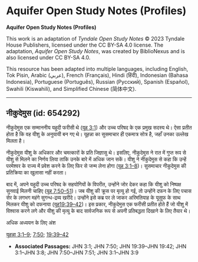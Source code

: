 # Aquifer Open Study Notes (Profiles)

**Aquifer Open Study Notes (Profiles)**

This work is an adaptation of *Tyndale Open Study Notes* © 2023 Tyndale House Publishers, licensed under the CC BY\-SA 4\.0 license. The adaptation, *Aquifer Open Study Notes*, was created by BiblioNexus and is also licensed under CC BY\-SA 4\.0\.

This resource has been adapted into multiple languages, including English, Tok Pisin, Arabic (عربي), French (Français), Hindi (हिंदी), Indonesian (Bahasa Indonesia), Portuguese (Português), Russian (Русский), Spanish (Español), Swahili (Kiswahili), and Simplified Chinese (简体中文).



--------------------------------

## नीकुदेमुस (id: 654292)

नीकुदेमुस एक सम्माननीय यहूदी फरीसी थे ([यूह 3:1](https://ref.ly/John3:1)) और उच्च परिषद के एक प्रमुख सदस्य थे। ऐसा प्रतीत होता है कि वह यीशु के अनुयायी बन गए थे। यूहन्ना का सुसमाचार ही एकमात्र सोत्र है, जहाँ उनका उल्लेख मिलता है।

नीकुदेमुस यीशु के अधिकार और चमत्कारों के प्रति जिज्ञासु थे। इसलिए, नीकुदेमुस ने रात में गुप्त रूप से यीशु से मिलने का निर्णय लिया ताकि उनके बारे में अधिक जान सकें। यीशु ने नीकुदेमुस से कहा कि उन्हें परमेश्वर के राज्य में प्रवेश करने के लिए फिर से जन्म लेना होगा ([यूह 3:1–8](https://ref.ly/John3:1-John3:8))। सुसमाचार नीकुदेमुस की प्रतिक्रिया का खुलासा नहीं करता।

बाद में, अपने यहूदी उच्च परिषद के सहयोगियों के विपरीत, उन्होंने जोर देकर कहा कि यीशु को निष्पक्ष सुनवाई मिलनी चाहिए ([यूह 7:50–51](https://ref.ly/John7:50-John7:51))। जब यीशु की क्रूस पर मृत्यु हो गई, तो उन्होंने दफन के लिए पचास सेर के लगभग महंगे सुगन्ध\-द्रव्य खरीदे। उन्होंने इसे कब्र पर ले जाकर अरिमतियाह के यूसुफ के साथ मिलकर यीशु को दफनाया ([यूह19:39–42](https://ref.ly/John19:39-John19:42))। इस प्रकार, नीकुदेमुस एक फरीसी प्रतीत होते हैं जो यीशु में विश्वास करने लगे और यीशु की मृत्यु के बाद सार्वजनिक रूप से अपनी प्रतिबद्धता दिखाने के लिए तैयार थे।

अधिक अध्ययन के लिए अंश

[यूहन्ना 3:1–9](https://ref.ly/John3:1-John3:9); [7:50](https://ref.ly/John7:50); [19:39–42](https://ref.ly/John19:39-John19:42)

* **Associated Passages:** JHN 3:1; JHN 7:50; JHN 19:39–JHN 19:42; JHN 3:1–JHN 3:8; JHN 7:50–JHN 7:51; JHN 3:1–JHN 3:9

